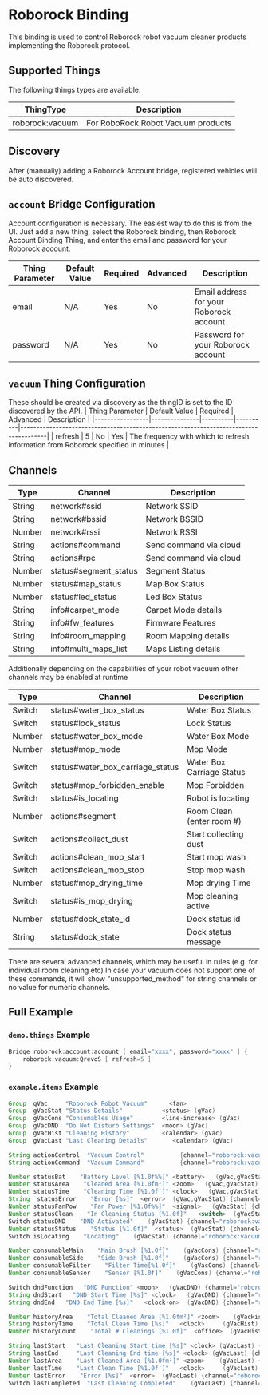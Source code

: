 # Roborock Binding

This binding is used to control Roborock robot vacuum cleaner products implementing the Roborock protocol.

## Supported Things

The following things types are available:

| ThingType        | Description                                                                                                              |
|------------------|--------------------------------------------------------------------------------------------------------------------------|
| roborock:vacuum  | For RoboRock Robot Vacuum products                                                                                       |

## Discovery

After (manually) adding a Roborock Account bridge, registered vehicles will be auto discovered.

## `account` Bridge Configuration

Account configuration is necessary. 
The easiest way to do this is from the UI. 
Just add a new thing, select the Roborock binding, then Roborock Account Binding Thing, and enter the email and password for your Roborock account.

| Thing Parameter | Default Value | Required | Advanced | Description                                                                          |
|-----------------|---------------|----------|----------|--------------------------------------------------------------------------------------|
| email           | N/A           | Yes      | No       | Email address for your Roborock account                                              |
| password        | N/A           | Yes      | No       | Password for your Roborock account                                                   |

## `vacuum` Thing Configuration

These should be created via discovery as the thingID is set to the ID discovered by the API.
| Thing Parameter | Default Value | Required | Advanced | Description                                                                          |
|-----------------|---------------|----------|----------|--------------------------------------------------------------------------------------|
| refresh         | 5             | No       | Yes      | The frequency with which to refresh information from Roborock specified in minutes   |

## Channels

| Type    | Channel                           | Description                |
|---------|-----------------------------------|----------------------------|
| String  | network#ssid                      | Network SSID               |
| String  | network#bssid                     | Network BSSID              |
| Number  | network#rssi                      | Network RSSI               |
| String  | actions#command                   | Send command via cloud     |
| String  | actions#rpc                       | Send command via cloud     |
| Number  | status#segment_status             | Segment Status             |
| Number  | status#map_status                 | Map Box Status             |
| Number  | status#led_status                 | Led Box Status             |
| String  | info#carpet_mode                  | Carpet Mode details        |
| String  | info#fw_features                  | Firmware Features          |
| String  | info#room_mapping                 | Room Mapping details       |
| String  | info#multi_maps_list              | Maps Listing details       |

Additionally depending on the capabilities of your robot vacuum other channels may be enabled at runtime

| Type    | Channel                           | Description                |
|---------|-----------------------------------|----------------------------|
| Switch  | status#water_box_status           | Water Box Status           |
| Switch  | status#lock_status                | Lock Status                |
| Number  | status#water_box_mode             | Water Box Mode             |
| Number  | status#mop_mode                   | Mop Mode                   |
| Switch  | status#water_box_carriage_status  | Water Box Carriage Status  |
| Switch  | status#mop_forbidden_enable       | Mop Forbidden              |
| Switch  | status#is_locating                | Robot is locating          |
| Number  | actions#segment                   | Room Clean  (enter room #) |
| Switch  | actions#collect_dust              | Start collecting dust      |
| Switch  | actions#clean_mop_start           | Start mop wash             |
| Switch  | actions#clean_mop_stop            | Stop mop wash              |
| Number  | status#mop_drying_time            | Mop drying Time            |
| Switch  | status#is_mop_drying              | Mop cleaning active        |
| Number  | status#dock_state_id              | Dock status id             |
| String  | status#dock_state                 | Dock status message        |

There are several advanced channels, which may be useful in rules (e.g. for individual room cleaning etc)
In case your vacuum does not support one of these commands, it will show "unsupported_method" for string channels or no value for numeric channels.

## Full Example

### `demo.things` Example

```java
Bridge roborock:account:account [ email="xxxx", password="xxxx" ] {
    roborock:vacuum:QrevoS [ refresh=5 ]
}
```

### `example.items` Example

```java
Group  gVac     "Roborock Robot Vacuum"      <fan>
Group  gVacStat "Status Details"           <status> (gVac)
Group  gVacCons "Consumables Usage"        <line-increase> (gVac)
Group  gVacDND  "Do Not Disturb Settings"  <moon> (gVac)
Group  gVacHist "Cleaning History"         <calendar> (gVac)
Group  gVacLast "Last Cleaning Details"       <calendar> (gVac)

String actionControl  "Vacuum Control"          {channel="roborock:vacuum:034F0E45:actions#control" }
String actionCommand  "Vacuum Command"          {channel="roborock:vacuum:034F0E45:actions#commands" }

Number statusBat    "Battery Level [%1.0f%%]" <battery>   (gVac,gVacStat) {channel="roborock:vacuum:034F0E45:status#battery" }
Number statusArea    "Cleaned Area [%1.0fm²]" <zoom>   (gVac,gVacStat) {channel="roborock:vacuum:034F0E45:status#clean_area" }
Number statusTime    "Cleaning Time [%1.0f']" <clock>   (gVac,gVacStat) {channel="roborock:vacuum:034F0E45:status#clean_time" }
String  statusError    "Error [%s]"  <error>  (gVac,gVacStat) {channel="roborock:vacuum:034F0E45:status#error_code" }
Number statusFanPow    "Fan Power [%1.0f%%]"  <signal>   (gVacStat) {channel="roborock:vacuum:034F0E45:status#fan_power" }
Number statusClean    "In Cleaning Status [%1.0f]"   <switch>  (gVacStat) {channel="roborock:vacuum:034F0E45:status#in_cleaning" }
Switch statusDND    "DND Activated"    (gVacStat) {channel="roborock:vacuum:034F0E45:status#dnd_enabled" }
Number statusStatus    "Status [%1.0f]"  <status>  (gVacStat) {channel="roborock:vacuum:034F0E45:status#state"}
Switch isLocating    "Locating"    (gVacStat) {channel="roborock:vacuum:034F0E45:status#is_locating" }

Number consumableMain    "Main Brush [%1.0f]"    (gVacCons) {channel="roborock:vacuum:034F0E45:consumables#main_brush_time"}
Number consumableSide    "Side Brush [%1.0f]"    (gVacCons) {channel="roborock:vacuum:034F0E45:consumables#side_brush_time"}
Number consumableFilter    "Filter Time[%1.0f]"    (gVacCons) {channel="roborock:vacuum:034F0E45:consumables#filter_time" }
Number consumableSensor    "Sensor [%1.0f]"    (gVacCons) {channel="roborock:vacuum:034F0E45:consumables#sensor_dirt_time"}

Switch dndFunction   "DND Function" <moon>   (gVacDND) {channel="roborock:vacuum:034F0E45:dnd#dnd_function"}
String dndStart   "DND Start Time [%s]" <clock>   (gVacDND) {channel="roborock:vacuum:034F0E45:dnd#dnd_start"}
String dndEnd   "DND End Time [%s]"   <clock-on>  (gVacDND) {channel="roborock:vacuum:034F0E45:dnd#dnd_end"}

Number historyArea    "Total Cleaned Area [%1.0fm²]" <zoom>    (gVacHist) {channel="roborock:vacuum:034F0E45:history#total_clean_area"}
String historyTime    "Total Clean Time [%s]"   <clock>     (gVacHist) {channel="roborock:vacuum:034F0E45:history#total_clean_time"}
Number historyCount    "Total # Cleanings [%1.0f]"  <office>  (gVacHist) {channel="roborock:vacuum:034F0E45:history#total_clean_count"}

String lastStart   "Last Cleaning Start time [%s]" <clock> (gVacLast) {channel="roborock:vacuum:034F0E45:cleaning#last_clean_start_time"}
String lastEnd     "Last Cleaning End time [%s]" <clock> (gVacLast) {channel="roborock:vacuum:034F0E45:cleaning#last_clean_end_time"}
Number lastArea    "Last Cleaned Area [%1.0fm²]" <zoom>    (gVacLast) {channel="roborock:vacuum:034F0E45:cleaning#last_clean_area"}
Number lastTime    "Last Clean Time [%1.0f']"   <clock>     (gVacLast) {channel="roborock:vacuum:034F0E45:cleaning#last_clean_duration"}
Number lastError    "Error [%s]"  <error>  (gVacLast) {channel="roborock:vacuum:034F0E45:cleaning#last_clean_error" }
Switch lastCompleted  "Last Cleaning Completed"    (gVacLast) {channel="roborock:vacuum:034F0E45:cleaning#last_clean_finish" }
```
